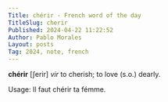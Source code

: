```yaml
---
Title: chérir - French word of the day
TitleSlug: cherir
Published: 2024-04-22 11:22:52
Author: Pablo Morales
Layout: posts
Tag: 2024, note, french
---
```

**chérir** [ʃerir] *vir* to cherish; to love (s.o.) dearly.

Usage: Il faut chérir ta fémme.
